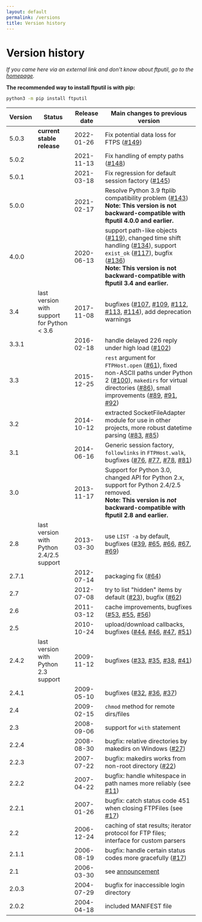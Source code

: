 ```yaml
---
layout: default
permalink: /versions
title: Version history
---
```


# Version history

*If you came here via an external link and don't know about ftputil,
go to the [homepage](/).*

**The recommended way to install ftputil is with pip:**
```bash
python3 -m pip install ftputil
```

| Version | Status | Release date | Main changes to previous version |
|---------|--------|--------------|----------------------------------|
| 5.0.3 | **current stable release** | 2022-01-26 | Fix potential data loss for FTPS ([#149](https://todo.sr.ht/~ssschwarzer/ftputil/149)) |
| 5.0.2 |  | 2021-11-13 | Fix handling of empty paths ([#148](https://todo.sr.ht/~ssschwarzer/ftputil/148)) |
| 5.0.1 |  | 2021-03-18 | Fix regression for default session factory ([#145](https://todo.sr.ht/~ssschwarzer/ftputil/145)) |
| 5.0.0 |  | 2021-02-17 | Resolve Python 3.9 ftplib compatibility problem ([#143](https://todo.sr.ht/~ssschwarzer/ftputil/143)) <br> **Note: This version is not backward-compatible with ftputil 4.0.0 and earlier.** |
| 4.0.0 |  | 2020-06-13 | support path-like objects ([#119](https://todo.sr.ht/~ssschwarzer/ftputil/119)), changed time shift handling ([#134](https://todo.sr.ht/~ssschwarzer/ftputil/134)), support `exist_ok` ([#117](https://todo.sr.ht/~ssschwarzer/ftputil/117)), bugfix ([#136](https://todo.sr.ht/~ssschwarzer/ftputil/136)) <br> **Note: This version is not backward-compatible with ftputil 3.4 and earlier.** |
| 3.4 | last version with support for Python < 3.6 | 2017-11-08 | bugfixes ([#107](https://todo.sr.ht/~ssschwarzer/ftputil/107), [#109](https://todo.sr.ht/~ssschwarzer/ftputil/109), [#112](https://todo.sr.ht/~ssschwarzer/ftputil/112), [#113](https://todo.sr.ht/~ssschwarzer/ftputil/113), [#114](https://todo.sr.ht/~ssschwarzer/ftputil/114)), add deprecation warnings |
| 3.3.1 | | 2016-02-18 | handle delayed 226 reply under high load ([#102](https://todo.sr.ht/~ssschwarzer/ftputil/102)) |
| 3.3 | | 2015-12-25 | `rest` argument for `FTPHost.open` ([#61](https://todo.sr.ht/~ssschwarzer/ftputil/61)), fixed non-ASCII paths under Python 2 ([#100](https://todo.sr.ht/~ssschwarzer/ftputil/100)), `makedirs` for virtual directories ([#86](https://todo.sr.ht/~ssschwarzer/ftputil/86)), small improvements ([#89](https://todo.sr.ht/~ssschwarzer/ftputil/89), [#91](https://todo.sr.ht/~ssschwarzer/ftputil/91), [#92](https://todo.sr.ht/~ssschwarzer/ftputil/92)) |
| 3.2 | | 2014-10-12 | extracted SocketFileAdapter module for use in other projects, more robust datetime parsing ([#83](https://todo.sr.ht/~ssschwarzer/ftputil/83), [#85](https://todo.sr.ht/~ssschwarzer/ftputil/85)) |
| 3.1 | | 2014-06-16 | Generic session factory, `followlinks` in `FTPHost.walk`, bugfixes ([#76](https://todo.sr.ht/~ssschwarzer/ftputil/76), [#77](https://todo.sr.ht/~ssschwarzer/ftputil/77), [#78](https://todo.sr.ht/~ssschwarzer/ftputil/78), [#81](https://todo.sr.ht/~ssschwarzer/ftputil/81)) |
| 3.0 | | 2013-11-17 | Support for Python 3.0, changed API for Python 2.x, support for Python 2.4/2.5 removed. <br> **Note: This version is *not* backward-compatible with ftputil 2.8 and earlier.** |
| 2.8 | last version with Python 2.4/2.5 support | 2013-03-30 | use `LIST -a` by default, bugfixes ([#39](https://todo.sr.ht/~ssschwarzer/ftputil/39), [#65](https://todo.sr.ht/~ssschwarzer/ftputil/65), [#66](https://todo.sr.ht/~ssschwarzer/ftputil/66), [#67](https://todo.sr.ht/~ssschwarzer/ftputil/67), [#69](https://todo.sr.ht/~ssschwarzer/ftputil/69)) |
| 2.7.1 | | 2012-07-14 | packaging fix ([#64](https://todo.sr.ht/~ssschwarzer/ftputil/64)) |
| 2.7 | | 2012-07-08 | try to list "hidden" items by default ([#23](https://todo.sr.ht/~ssschwarzer/ftputil/23)), bugfix ([#62](https://todo.sr.ht/~ssschwarzer/ftputil/62)) |
| 2.6 | | 2011-03-12 | cache improvements, bugfixes ([#53](https://todo.sr.ht/~ssschwarzer/ftputil/53), [#55](https://todo.sr.ht/~ssschwarzer/ftputil/55), [#56](https://todo.sr.ht/~ssschwarzer/ftputil/56)) |
| 2.5 | | 2010-10-24 | upload/download callbacks, bugfixes ([#44](https://todo.sr.ht/~ssschwarzer/ftputil/44), [#46](https://todo.sr.ht/~ssschwarzer/ftputil/46), [#47](https://todo.sr.ht/~ssschwarzer/ftputil/47), [#51](https://todo.sr.ht/~ssschwarzer/ftputil/51)) |
| 2.4.2 | last version with Python 2.3 support | 2009-11-12 | bugfixes ([#33](https://todo.sr.ht/~ssschwarzer/ftputil/33), [#35](https://todo.sr.ht/~ssschwarzer/ftputil/35), [#38](https://todo.sr.ht/~ssschwarzer/ftputil/38), [#41](https://todo.sr.ht/~ssschwarzer/ftputil/41)) |
| 2.4.1 | | 2009-05-10 | bugfixes ([#32](https://todo.sr.ht/~ssschwarzer/ftputil/32), [#36](https://todo.sr.ht/~ssschwarzer/ftputil/36), [#37](https://todo.sr.ht/~ssschwarzer/ftputil/37)) |
| 2.4 | | 2009-02-15 | `chmod` method for remote dirs/files |
| 2.3 | | 2008-09-06 | support for `with` statement |
| 2.2.4 | | 2008-08-30 | bugfix: relative directories by makedirs on Windows ([#27](https://todo.sr.ht/~ssschwarzer/ftputil/27)) |
| 2.2.3 | | 2007-07-22 | bugfix: makedirs works from non-root directory ([#22](https://todo.sr.ht/~ssschwarzer/ftputil/22)) |
| 2.2.2 | | 2007-04-22 | bugfix: handle whitespace in path names more reliably (see [#11](https://todo.sr.ht/~ssschwarzer/ftputil/11)) |
| 2.2.1 | | 2007-01-26 | bugfix: catch status code 451 when closing FTPFiles (see [#17](https://todo.sr.ht/~ssschwarzer/ftputil/17)) |
| 2.2 |  | 2006-12-24 | caching of stat results; iterator protocol for FTP files; interface for custom parsers   |
| 2.1.1 | | 2006-08-19 | bugfix: handle certain status codes more gracefully ([#17](https://todo.sr.ht/~ssschwarzer/ftputil/17)) |
| 2.1 | | 2006-03-30 | see [announcement](https://lists.sr.ht/~sschwarzer/ftputil/%3C442C4F04.90002%40sschwarzer.net%3E) |
| 2.0.3 | | 2004-07-29 | bugfix for inaccessible login directory |
| 2.0.2 | | 2004-04-18 | included MANIFEST file |
